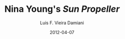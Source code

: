 ---
layout: post
title: Nina Young's <em>Sun Propeller</em>
date: 2012-04-07
author: Luis F. Vieira Damiani
tagline: On April 6th 2013 at 7:30 pm I will give a performance of <em>Sun Propeller</em>, a remarkable piece for solo violin and electronics by the talented composer <a href="http://www.ninacyoung.com/">Nina C. Young</a>. The piece is written in scordatura, going all the way down to a low D on the G-string, creating a most impressive effect. The performance will take place in Barness Hall at the University of South Florida as part of the USF's New Music Consortium Spring Concert.
image: assets/Images/nina-young.jpg
category: vita
---